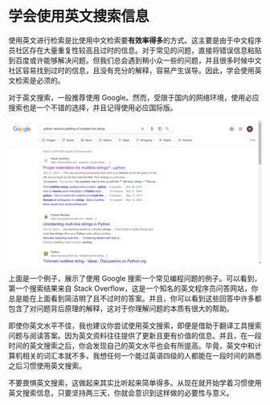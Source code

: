 # 学会使用英文搜索信息

使用英文进行检索是比使用中文检索要**有效率得多**的方式。这主要是由于中文程序员社区存在大量重复性较高且过时的信息。对于常见的问题，直接将错误信息粘贴到百度或许能够解决问题。但我们总会遇到稍小众一些的问题，并且很多时候中文社区容易找到过时的信息，且没有充分的解释，容易产生误导。因此，学会使用英文检索是必须的。

对于英文搜索，一般推荐使用 Google。然而，受限于国内的网络环境，使用必应搜索也是一个不错的选择，并且记得使用必应国际版。

![Google Search Example](img/google-search-example.png)

上面是一个例子，展示了使用 Google 搜索一个常见编程问题的例子。可以看到，第一个搜索结果来自 Stack Overflow，这是一个知名的英文程序员问答网站，你总是能在上面看到简洁明了且不过时的答案。并且，你可以看到这些回答中许多都包含了对问题背后原理的解释，这对于你理解问题的本质有很大的帮助。

即使你英文水平不佳，我也建议你尝试使用英文搜索，即便是借助于翻译工具搜索问题与阅读答案。因为英文资料往往提供了更新且更有价值的信息。并且，在一段时间的英文搜索之后，你会发现自己的英文水平也会有所提高。毕竟，英文中和计算机相关的词汇本就不多，我想任何一个能过英语四级的人都能在一段时间的熟悉之后习惯使用英文搜索。

不要畏惧英文搜索，这做起来其实比听起来简单得多。从现在就开始学着习惯使用英文搜索信息，只要坚持两三天，你就会意识到这样做的必要性与意义。
